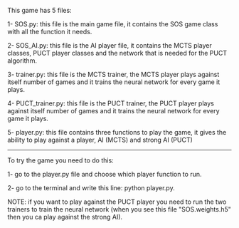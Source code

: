 This game has 5 files:

1- SOS.py: this file is the main game file, it contains the SOS game class with all the function it needs.

2- SOS_AI.py: this file is the AI player file, it contains the MCTS player classes, PUCT player classes and the network that is needed for the PUCT algorithm.

3- trainer.py: this file is the MCTS trainer, the MCTS player plays against itself number of games and it trains the neural network for every game it plays.

4- PUCT_trainer.py: this file is the PUCT trainer, the PUCT player plays against itself number of games and it trains the neural network for every game it plays.

5- player.py: this file contains three functions to play the game, it gives the ability to play against a player, AI (MCTS) and strong AI (PUCT)

------------------------------------------------------------------------------------------------------------------------
To try the game you need to do this:

1- go to the player.py file and choose which player function to run.

2- go to the terminal and write this line: python player.py.

NOTE: if you want to play against the PUCT player you need to run the two trainers to train the neural network (when you see this file "SOS.weights.h5" then you ca play against the strong AI).
